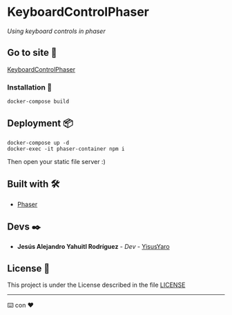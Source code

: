 # KeyboardControlPhaser

_Using keyboard controls in phaser_

## Go to site 🚀

[KeyboardControlPhaser](https://replit.com/@JesusYaro/p03)

### Installation 🔧

```
docker-compose build
```

## Deployment 📦

```
docker-compose up -d
docker-exec -it phaser-container npm i
```

Then open your static file server :)



## Built with 🛠️

* [Phaser](https://phaser.io/) 


## Devs ✒️

* **Jesús Alejandro Yahuitl Rodríguez** - *Dev* - [YisusYaro](https://github.com/YisusYaro/)


## License 📄

This project is under the License described in the file [LICENSE](LICENSE)

---
⌨️ con ❤️

